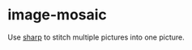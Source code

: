 # image-mosaic

Use [sharp](https://github.com/lovell/sharp) to stitch multiple pictures into one picture.